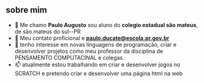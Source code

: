## sobre mim ##

- 👋  Me chamo **Paulo Augusto** sou aluno do **colegio estadual são mateus**, de são mateus do sul--PR
- 👀  Meu contato proficional e **paulo.ducate@escola.pr.gov.br**
- 🌱  tenho interesse em novas linguagens de programação, criar e desenvolver projetos como meu
      professor da disciplina de PENSAMENTO COMPUTACINAL e colegas.
- 📫  atualmente estou trabalhando em criar e desenvolver jogos no SCRATCH e pretendo criar e
      desenvolver uma página html na web


